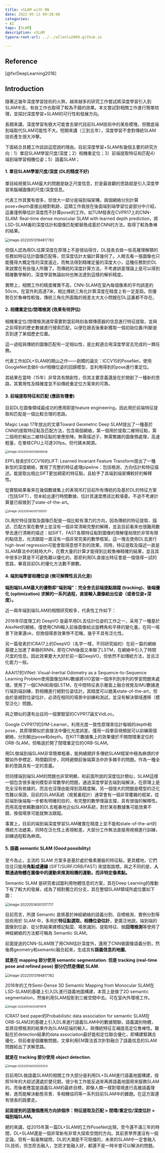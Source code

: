 ```yaml
---
title: vSLAM with NN
date: 2022-05-13 09:28:08
categories: 
- AI
tags: [SLAM]
description: vSLAM
typora-root-url: ../../allenlu2009.github.io

---
```




## Reference

[@fxrDeepLearning2018]



## Introduction

隨著近幾年深度學習技術的火熱，越來越多的研究工作嘗試將深度學習引入到SLAM中去，有些工作也取得了較為不錯的效果。本文嘗試對相關工作進行簡單梳理，並探討深度學習+SLAM的可行性和發展方向。

 

長期來講，深度學習有極大可能會去替代目前SLAM技術中的某些模塊，但徹底端到端取代SLAM可能性不大。短期來講（三到五年），深度學習不會對傳統SLAM技術產生很大沖擊。

 

下面結合具體工作談談這麼說的理由。目前深度學習+SLAM有幾個主要的研究方向：1）單目SLAM學習尺度/深度；2）相機重定位；3）前端提取特征和匹配4）端到端學習相機位姿；5）語義SLAM；



#### 1. 單目SLAM學習尺度/深度  (DL的精度不好)

單目純視覺SLAM最大的問題是缺乏尺度信息，於是最直觀的思路就是引入深度學習來腦補圖像的尺度/深度信息。

代表工作其實有很多，但很大一部分是端到端架構，兩個網絡分別計算pose+depth直接出絕對軌跡，這類工作我放在後面端到端學習位姿部分中介紹，這裏僅例舉估計深度而不計算pose的工作。如TUM發表在CVPR17上的CNN-SLAM: Real-time dense monocular SLAM with learned depth prediction，將LSD-SLAM裏的深度估計和圖像匹配都替換成基於CNN的方法，取得了較為魯棒的結果。

<img src="/media/image-20220513194817782.png" alt="image-20220513194817782" style="zoom: 80%;" />



但個人認為用DL估算深度在原理上不是很站得住，DL擅長去做一些高層理解類的任務如特征估計圖像匹配等，但深度估計太偏計算幾何了。人眼去看一張圖像也只能獲得大概定性的深度遠近，而無法得到精確定量的深度大小，這種任務對於DL來說實在有些強人所難了。而傳統的深度計算方法，不考慮誤差理論上是可以得到精確數學解的，深度學習無論如何也無法達到這樣的解析精度。

實際上，相關工作的精度確實不高，CNN-SLAM在室內每個像素的平均誤差約50cm，在室外則高達7米，相比傳統三角化計算深度在精度上有一定差距。但優勢在於魯棒性較強，傳統三角化所面臨的視差太大太小問題在DL這裏都不存在。



#### 2. 相機重定位/閉環檢測 (效果有待評估)

相機重定位/閉環檢測通常需要對當前時刻各類傳感器的信息進行特征提取，並與之前得到的歷史數據進行搜索匹配，以便在跟丟後重新獲取一個初始位置/判斷是否到達了某個歷史位置。

這一過程與傳統的圖像匹配有一定相似性，是比較適合用深度學習去完成的一類任務。

代表工作如DL+SLAM的開山之作——劍橋的論文：ICCV15的PoseNet，使用GoogleNet去做6-dof相機位姿的回歸模型，並利用得到的pose進行重定位。

其結果在當時（15年）非常具有開創性，但其主要意義還是在於開創了一種新的思路，其實用性及精確度並不如傳統重定位方案來的可靠。



#### 3. 前端提取特征和匹配 (應該有機會)

目前DL在圖像領域最成功的應用即是feature engineering，因此用於前端特征提取和匹配是一個比較合理的思路。

Magic Leap 17年放出的文章Toward Geometric Deep SLAM提出了一種基於CNN的提取特征點及匹配方法，包含兩個網絡，第一個用於提取二維特征點，第二個用於輸出二維特征點的單應矩陣。無需描述子，無需繁雜的圖像預處理，高速輕量，在單核CPU上可達30fps。但代碼未開源。

<img src="/media/image-20220514005606536.png" alt="image-20220514005606536" style="zoom: 67%;" />



EPFL發表於ECCV16的LIFT: Learned Invariant Feature Transform提出了一種新型的深度網絡，實現了完整的特征處理pipeline：包括檢測，方向估計和特征描述。能提取出相比SIFT更加稠密的特征點，且給予了其端到端架構較好的解釋性。

從實驗結果看來在幾個數據集上的表現吊打目前所有傳統的及基於DL的特征方案（包括SIFT），但未給出運行時間數據，估計其速度應該比較堪憂。不過不考慮計算量已經做到了state-of-the-art。

<img src="/media/image-20220514005735051.png" alt="image-20220514005735051" style="zoom: 67%;" />



DL用於特征提取及圖像匹配是一個比較有潛力的方向，因為傳統的特征提取、描述、匹配方案在數學上並沒有一個非常清晰完整的解釋，並且目前看來也很難用數學去進行清晰的描述：如SIFT、FAST各類特征點對圖像的理解僅局限於非常有限的點信息，光流跟蹤一直沒有一個非常完美的數學框架。這一塊去使用DL去進行high-level regression可能會取得意想不到的效果。同時，特征提取及描述一直是SLAM算法中的耗時大戶，花費大量的計算才能得到比較魯棒精確的結果，並且其中很多計算是不可避免難以優化的。那麽利用DL直接出特征會是一個值得一試的思路，畢竟目前DL的優化方法數不勝數。



#### 4. 端到端學習相機位姿 (無可解釋性且汎化差)

**端到端SLAM最大的優勢即“端到端”：完全舍去前端提點跟蹤 (tracking)、後端優化 (optimization) 求解的一系列過程，直接輸入圖像給出位姿（或者位姿+深度）。**


近一兩年端到端SLAM的相關研究較多，代表性工作如下：

2016年印度理工的 DeepVO 是最早用DL去估計位姿的工作之一，采用了一種基於AlexNet的網絡，僅使用CNN輸入前後圖像給出旋轉角和平移的變化量。在同一場景下效果還ok，但換個場景效果慘不忍睹，幾乎不具有泛化性。

另一篇發表於ICRA17上的DeepVO（名字一樣，不同研究組的）在前一篇的網絡基礎上加進了串聯的RNN，即在CNN後面又串聯了LSTM，在網絡中引入了時間尺度的信息。因此效果要大大好於前一篇DeepVO，但依然不如傳統方法，並且泛化能力一般。

AAAI17的VINet: Visual-Inertial Odometry as a Sequence-to-Sequence Learning Problem使用圖像加IMU數據將VIO當做一個序列到序列的學習問題來處理。使用了一個CNN和兩個LSTM，在中間特征表示層面上融合視覺及IMU數據進行端到端訓練，對相機進行絕對位姿估計。其精度可以媲美state-of-the-art，但由於是絕對位姿估計，必須在相同的場景中訓練和測試，並沒有解決領域遷移（模型泛化）問題。

與之類似的還有出自同一個實驗室的CVPR17論文VidLoc。



Google CVPR17的SfM-Learner，利用光度一致性原理來估計每幀的depth和pose，其原理類似於直接法中優化光度誤差。僅用一段單目視頻就可以訓練兩個網絡，分別輸出pose和depth。在KITTI數據集上的效果優於不開閉環重定位的ORB-SLAM，但略遜於開了閉環重定位的ORB-SLAM。

用DL做端到端SLAM非常簡單粗暴，能夠繞開許多傳統SLAM框架中極為麻煩的步驟如外參標定、時間戳同步，同時避開前後端算法中許多棘手的問題。作為一種全新的思路具有一定的意義。

但同樣端到端SLAM的問題也非常明顯，和前面所說的深度估計類似，SLAM這樣一個包含很多幾何模型非常數學的問題，通過深度學習去端到端解決，在原理上是完全沒有依據的，而且也沒理由能得到高精度解。另一個很大的問題是模型的泛化性難以保證。目前的SLAM系統（視覺裏程計）通常會有一個非常覆雜的框架，從前端到後端每一步都有明確的目的，有完整的數學理論支撐，具有很強的解釋性。而用高度依賴數據的DL去粗暴地近似SLAM系統，對於某些數據集可能效果不錯，換個場景可能就無法跟蹤。

事實上，目前的端到端深度學習SLAM確實在精度上並不能和state-of-the-art的傳統方法媲美，同時在泛化性上表現較差。大部分工作無法直接用視頻進行訓練，訓練過程較為麻煩。



#### 5. 語義 semantic SLAM (Good possibility)

至今為止，主流的 SLAM 方案多是基於處於像素層級的特征點，更具體地，它們往往只能用**角點或邊緣** (SIFT/SURF/ORB/FAST) 來提取路標。與之不同的是，**人類通過物體在圖像中的運動來推測相機的運動，而非特定像素點。**

Semantic SLAM 是研究者試圖利用物體信息的方案，其在Deep Learning的推動下有了較大的發展，成為了相對獨立的分支，其在整個SLAM領域所處位置如下圖：

 <img src="/media/image-20220514001317717.png" alt="image-20220514001317717" style="zoom:80%;" />

目前而言，所謂 Semantic 是將基於神經網絡的語義分割、目標檢測、實例分割等技術用於 SLAM 中，多用於**特征點選取、相機位姿估計**，更廣泛地說，端到端的圖像到位姿、從分割結果建標記點雲、場景識別、提取特征、做**回環檢測**等使用了神經網絡的方法都可稱為 Semantic SLAM。



前面提過的CNN-SLAM除了用CNN估計深度外，還用了CNN做圖像語義分割，然後將geometry和semantic融合起來，生成具有**語義信息的地圖**。

**就是在 mapping 部分使用 semantic segmentation.  但是 tracking (real-time pose and refined pose) 部分仍然是傳統 SLAM.**



<img src="/media/image-20220513194817782.png" alt="image-20220513194817782" style="zoom: 80%;" />



2016年的工作Semi-Dense 3D Semantic Mapping from Monocular SLAM在LSD-SLAM的基礎上引入DL進行語義地圖構建，本質上是做了2D semantic segmentation，然後利用SLAM投影到三維空間中去。可在室內外環境工作。

<img src="/media/image-20220514002811878.png" alt="image-20220514002811878" style="zoom: 67%;" />



ICRA17 best paper的Probabilistic data association for semantic SLAM在ORB-SLAM2的基礎上引入DL來進行語義SLAM中的數據關聯，語義識別物體，並將目標檢測的結果作為SLAM前端的輸入，與傳統特征互補提高定位魯棒性。難點在於detection結果的data association最好能和定位聯合優化，即構建緊耦合優化，但前者是個離散問題。文章利用EM算法首次針對融合了語義信息的SLAM問題給出了求解思路。

**就是在 tracking 部分使用 object detection.**

<img src="/media/image-20220514003025023.png" alt="image-20220514003025023" style="zoom: 67%;" />

  

目前用DL做語義SLAM的相關工作大部分是利用DL+SLAM進行語義地圖構建，按照16年的大綜述還處於嬰兒期，很少有工作能反過來再將語義地圖用來服務SLAM的。而後者應當是語義SLAM的最終目標，即像人類一樣對環境進行高層語義理解，進而能解決動態背景、多相機協同等一系列目前SLAM中的難題。在這方面還有很長的路要走。

 

**前面提到的這幾個應用方向排個序：特征提取及匹配 > 閉環/重定位/深度估計 > 端到端SLAM。**



總的來講，從2015年第一篇DL+SLAM的工作PoseNet出現，至今還不滿三年的時間，DL+SLAM還是一個非常新有非常大探索空間的方向。其前景學界還沒有一個定論，但有一點毫無疑問，DL的大潮是不可阻擋的，未來的SLAM中一定會融入DL技術，但怎麽去融入，怎麽才能融入好，都還不是一時半會可以解決的問題。

